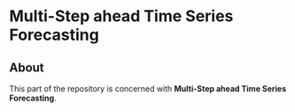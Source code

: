# Multi-Step ahead Time Series Forecasting

## About
This part of the repository is concerned with __Multi-Step ahead Time Series Forecasting__.
